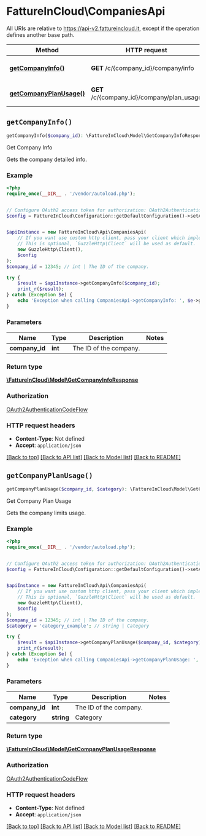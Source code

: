# FattureInCloud\CompaniesApi

All URIs are relative to https://api-v2.fattureincloud.it, except if the operation defines another base path.

| Method | HTTP request | Description |
| ------------- | ------------- | ------------- |
| [**getCompanyInfo()**](CompaniesApi.md#getCompanyInfo) | **GET** /c/{company_id}/company/info | Get Company Info |
| [**getCompanyPlanUsage()**](CompaniesApi.md#getCompanyPlanUsage) | **GET** /c/{company_id}/company/plan_usage | Get Company Plan Usage |


## `getCompanyInfo()`

```php
getCompanyInfo($company_id): \FattureInCloud\Model\GetCompanyInfoResponse
```

Get Company Info

Gets the company detailed info.

### Example

```php
<?php
require_once(__DIR__ . '/vendor/autoload.php');


// Configure OAuth2 access token for authorization: OAuth2AuthenticationCodeFlow
$config = FattureInCloud\Configuration::getDefaultConfiguration()->setAccessToken('YOUR_ACCESS_TOKEN');


$apiInstance = new FattureInCloud\Api\CompaniesApi(
    // If you want use custom http client, pass your client which implements `GuzzleHttp\ClientInterface`.
    // This is optional, `GuzzleHttp\Client` will be used as default.
    new GuzzleHttp\Client(),
    $config
);
$company_id = 12345; // int | The ID of the company.

try {
    $result = $apiInstance->getCompanyInfo($company_id);
    print_r($result);
} catch (Exception $e) {
    echo 'Exception when calling CompaniesApi->getCompanyInfo: ', $e->getMessage(), PHP_EOL;
}
```

### Parameters

| Name | Type | Description  | Notes |
| ------------- | ------------- | ------------- | ------------- |
| **company_id** | **int**| The ID of the company. | |

### Return type

[**\FattureInCloud\Model\GetCompanyInfoResponse**](../Model/GetCompanyInfoResponse.md)

### Authorization

[OAuth2AuthenticationCodeFlow](../../README.md#OAuth2AuthenticationCodeFlow)

### HTTP request headers

- **Content-Type**: Not defined
- **Accept**: `application/json`

[[Back to top]](#) [[Back to API list]](../../README.md#endpoints)
[[Back to Model list]](../../README.md#models)
[[Back to README]](../../README.md)

## `getCompanyPlanUsage()`

```php
getCompanyPlanUsage($company_id, $category): \FattureInCloud\Model\GetCompanyPlanUsageResponse
```

Get Company Plan Usage

Gets the company limits usage.

### Example

```php
<?php
require_once(__DIR__ . '/vendor/autoload.php');


// Configure OAuth2 access token for authorization: OAuth2AuthenticationCodeFlow
$config = FattureInCloud\Configuration::getDefaultConfiguration()->setAccessToken('YOUR_ACCESS_TOKEN');


$apiInstance = new FattureInCloud\Api\CompaniesApi(
    // If you want use custom http client, pass your client which implements `GuzzleHttp\ClientInterface`.
    // This is optional, `GuzzleHttp\Client` will be used as default.
    new GuzzleHttp\Client(),
    $config
);
$company_id = 12345; // int | The ID of the company.
$category = 'category_example'; // string | Category

try {
    $result = $apiInstance->getCompanyPlanUsage($company_id, $category);
    print_r($result);
} catch (Exception $e) {
    echo 'Exception when calling CompaniesApi->getCompanyPlanUsage: ', $e->getMessage(), PHP_EOL;
}
```

### Parameters

| Name | Type | Description  | Notes |
| ------------- | ------------- | ------------- | ------------- |
| **company_id** | **int**| The ID of the company. | |
| **category** | **string**| Category | |

### Return type

[**\FattureInCloud\Model\GetCompanyPlanUsageResponse**](../Model/GetCompanyPlanUsageResponse.md)

### Authorization

[OAuth2AuthenticationCodeFlow](../../README.md#OAuth2AuthenticationCodeFlow)

### HTTP request headers

- **Content-Type**: Not defined
- **Accept**: `application/json`

[[Back to top]](#) [[Back to API list]](../../README.md#endpoints)
[[Back to Model list]](../../README.md#models)
[[Back to README]](../../README.md)
